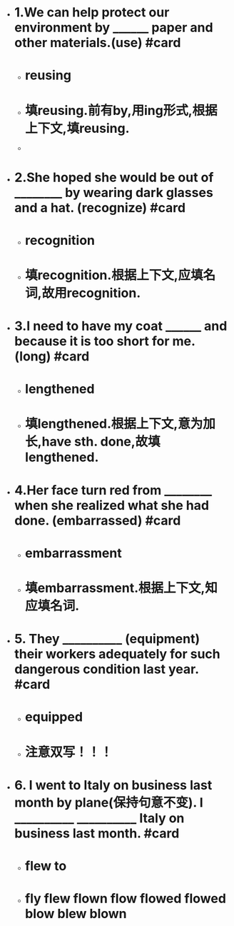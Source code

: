 - # 1.We can help protect our environment by ______ paper and other materials.(use) #card
	- # reusing
	- # 填reusing.前有by,用ing形式,根据上下文,填reusing.
	-
- # 2.She hoped she would be out of ________ by wearing dark glasses and a hat. (recognize) #card
	- # recognition
	- # 填recognition.根据上下文,应填名词,故用recognition.
- # 3.I need to have my coat ______ and because it is too short for me. (long) #card
	- # lengthened
	- # 填lengthened.根据上下文,意为加长,have sth. done,故填lengthened.
- # 4.Her face turn red from ________ when she realized what she had done. (embarrassed) #card
	- # embarrassment
	- # 填embarrassment.根据上下文,知应填名词.
- # 5. They __________ (equipment) their workers adequately for such dangerous condition last year. #card
	- # equipped
	- # 注意双写！！！
- # 6. I went to Italy on business last month by plane(保持句意不变).  I __________ __________ Italy on business last month. #card
	- # flew to
	- # fly flew flown     flow flowed flowed      blow blew blown